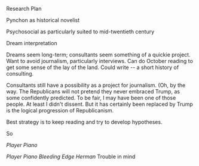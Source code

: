 Research Plan

Pynchon as historical novelist

Psychosocial as particularly suited to mid-twentieth century

Dream interpretation 

Dreams seem long-term; consultants seem something of a quickie project. Want to avoid journalism, particularly interviews. Can do October reading to get some sense of the lay of the land. Could write -- a short history of consulting.

Consultants still have a possibility as a project for journalism. (Oh, by the way. The Republicans will not pretend they never embraced Trump, as some confidently predicted. To be fair, I may have been one of those people. At least I didn't dissent. But it has certainly been replaced by Trump is the logical progression of Republicanism.

Best strategy is to keep reading and try to develop hypotheses.

So

*Player Piano*

*Player Piano*
*Bleeding Edge*
*Herman*
		Trouble in mind
		
		
